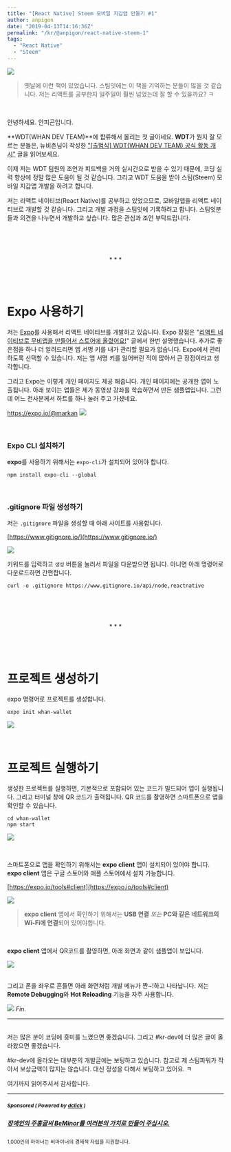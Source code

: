 ```yaml
---
title: "[React Native] Steem 모바일 지갑앱 만들기 #1"
author: anpigon
date: "2019-04-13T14:16:36Z"
permalink: "/kr/@anpigon/react-native-steem-1"
tags:
  - "React Native"
  - "Steem"
---
```

![](http://image.yes24.com/momo/TopCate03/MidCate04/233950.jpg)
> 옛날에 이런 책이 있었습니다. 스팀잇에는 이 책을 기억하는 분들이 많을 것 같습니다.
저는 리액트를 공부한지 일주일이 훨씬 넘었는데 잘 할 수 있을까요? ㅋ

<br>

안녕하세요. 안피곤입니다.

**WDT(WHAN DEV TEAM)**에 합류해서 올리는 첫 글이네요. **WDT**가 뭔지 잘 모르는 분들은, 뉴비존님이 작성한 ["\[출범식\] WDT(WHAN DEV TEAM) 공식 활동 개시"](https://steemit.com/steemengine/@newbijohn/wdt-whan-dev-team) 글을 읽어보세요. 

이제 저는 WDT 팀원의 조언과 피드백을 거의 실시간으로 받을 수 있기 때문에, 코딩 실력 향상에 정말 많은 도움이 될 것 같습니다. 그리고 WDT 도움을 받아 스팀(Steem) 모바일 지갑앱 개발을 하려고 합니다. 

저는 리액트 네이티브(React Native)를 공부하고 있었으므로, 모바일앱을 리액트 네이티브로 개발할 것 같습니다. 그리고 개발 과정을 스팀잇에 기록하려고 합니다. 스팀잇분들과 의견을 나누면서 개발하고 싶습니다. 많은 관심과 조언 부탁드립니다.

<br><br><br><center>* * *</center><br><br><br>

# Expo 사용하기

저는 [Expo](https://expo.io/)를 사용해서 리액트 네이티브를 개발하고 있습니다. Expo 장점은 "[리액트 네이티브로 무비앱을 만들어서 스토어에 올렸어요!](https://steemit.com/kr/@anpigon/3radqh)" 글에서 한번 설명했습니다. 추가로 좋은점을 하나 더 알려드리면 앱 서명 키를 내가 관리할 필요가 없습니다. Expo에서 관리하도록 선택할 수 있습니다. 저는 앱 서명 키를 잃어버린 적이 많아서 큰 장점이라고 생각합니다.

그리고 Expo는 이렇게 개인 페이지도 제공 해줍니다. 개인 페이지에는 공개한 앱이 노출됩니다. 아래 보이는 앱들은 제가 동영상 강좌를 학습하면서 만든 샘플앱입니다. 그런데 어느 천사분께서 하트를 하나 눌러 주고 가셨네요.

https://expo.io/@markan
![](https://files.steempeak.com/file/steempeak/anpigon/EjDmlAVk-E18489E185B3E1848FE185B3E18485E185B5E186ABE18489E185A3E186BA202019-04-1220E1848BE185A9E18492E185AE201.18.51.png)

<br>

### Expo CLI 설치하기

**expo**를 사용하기 위해서는 `expo-cli`가 설치되어 있어야 합니다.

```
npm install expo-cli --global
```

<br>

### .gitignore 파일 생성하기

저는 `.gitignore` 파일을 생성할 때 아래 사이트를 사용합니다.

[https://www.gitignore.io/](https://www.gitignore.io/)

![](https://files.steempeak.com/file/steempeak/anpigon/tRBxgKRZ-E18489E185B3E1848FE185B3E18485E185B5E186ABE18489E185A3E186BA202019-04-1220E1848BE185A9E18492E185AE201.16.15.png)

키워드를 입력하고 `생성` 버튼을 눌러서 파일을 다운받으면 됩니다. 아니면 아래 명령어로 다운로드하면 간편합니다.

```
curl -o .gitignore https://www.gitignore.io/api/node,reactnative
```

<br><br><br><center>* * *</center><br><br><br>


# 프로젝트 생성하기

expo 명령어로 프로젝트를 생성합니다.

```
expo init whan-wallet
```

![](https://files.steempeak.com/file/steempeak/anpigon/omXP4MB4-E18489E185B3E1848FE185B3E18485E185B5E186ABE18489E185A3E186BA202019-04-1220E1848BE185A9E18492E185AE201.36.53.png)

<br>

# 프로젝트 실행하기

생성한 프로젝트를 실행하면, 기본적으로 포함되어 있는 코드가 빌드되어 앱이 실행됩니다. 그리고 터미널 창에 QR 코드가 출력됩니다. QR 코드를 촬영하면 스마트폰으로 앱을 확인할 수 있습니다.

```
cd whan-wallet
npm start
```

![](https://files.steempeak.com/file/steempeak/anpigon/PPCbQttp-E18489E185B3E1848FE185B3E18485E185B5E186ABE18489E185A3E186BA202019-04-1220E1848BE185A9E18492E185AE201.49.14.png)

<br>

스마트폰으로 앱을 확인하기 위해서는 **expo client** 앱이 설치되어 있어야 합니다. **expo client** 앱은 구글 스토어와 애플 스토어에서 설치 가능합니다.

[https://expo.io/tools#client](https://expo.io/tools#client)

![](https://files.steempeak.com/file/steempeak/anpigon/ycZGXxTm-E18489E185B3E1848FE185B3E18485E185B5E186ABE18489E185A3E186BA202019-04-1320E1848BE185A9E18492E185AE2010.26.32.png)

> **expo client** 앱에서 확인하기 위해서는 **USB 연결** *또는* **PC와 같은 네트워크의 Wi-Fi에 연결**되어 있어야합니다.

<br>

**expo client** 앱에서 QR코드를 촬영하면, 아래 화면과 같이 샘플앱이 보입니다.  

![](https://cdn.steemitimages.com/300x0/https://files.steempeak.com/file/steempeak/anpigon/M69FLHsi-Screenshot_20190412-135348_Expo.jpg)

<br>그리고 폰을 좌우로 흔들면 아래 화면처럼 개발 메뉴가 짠~!하고 나타납니다. 저는**Remote Debugging**와 **Hot Reloading** 기능을 자주 사용합니다.

![](https://cdn.steemitimages.com/300x0/https://files.steempeak.com/file/steempeak/anpigon/is3E1Vjl-Screenshot_20190412-135353_Expo.jpg)
*Fin.*
___

<br>저는 많은 분이 코딩에 흥미를 느꼈으면 좋겠습니다. 그리고 #kr-dev에 더 많은 글이 올라왔으면 좋겠습니다. 

#kr-dev에 올라오는 대부분의 개발글에는 보팅하고 있습니다. 참고로 제 스팀파워가 작아서 보상금액이 많지는 않습니다. 대신 정성을 다해서 보팅하고 있어요. ㅋ

여기까지 읽어주셔서 감사합니다.

---

#####  <sub> **Sponsored ( Powered by [dclick](https://www.dclick.io) )** </sub>
##### [장애인의 주홍글씨 BeMinor를 여러분의 가치로 만들어 주십시오.](https://api.dclick.io/v1/c?x=eyJhbGciOiJIUzI1NiIsInR5cCI6IkpXVCJ9.eyJjIjoiYW5waWdvbiIsInMiOiJyZWFjdC1uYXRpdmUtc3RlZW0tMSIsImEiOlsidC0xNzgzIl0sInVybCI6Imh0dHA6Ly90aGViZW1pbm9yLmNvbS94ZS9zcG9uc29yIiwiaWF0IjoxNTU1MTY1MTc2LCJleHAiOjE4NzA1MjUxNzZ9.TJuuCnFTxKU5Os-1wo4ga_2QgOPs8AE37FUJDu5M7BU)
<sup>1,000인의 마이너는 비마이너의 경제적 자립을 지원합니다.</sup>
